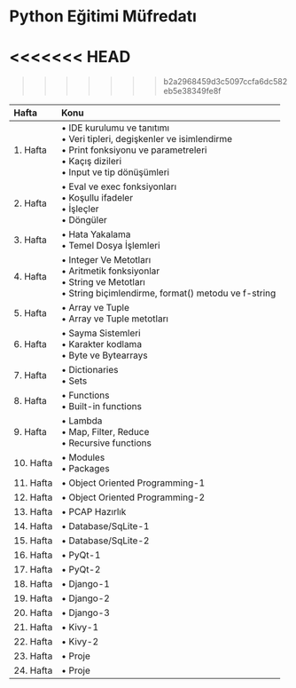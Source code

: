 # Python Eğitimi Müfredatı
<<<<<<< HEAD
=======


>>>>>>> b2a2968459d3c5097ccfa6dc582eb5e38349fe8f

| Hafta         | Konu          |
|:------------- |:------------- |
| 1. Hafta      |• IDE kurulumu ve tanıtımı<br>• Veri tipleri, degişkenler ve isimlendirme<br>• Print fonksiyonu ve parametreleri<br>• Kaçış dizileri<br>• Input ve tip dönüşümleri|                                        
| 2. Hafta      |• Eval ve exec fonksiyonları<br>• Koşullu ifadeler<br>• İşleçler<br>• Döngüler|
| 3. Hafta      |• Hata Yakalama<br>• Temel Dosya İşlemleri|
| 4. Hafta      |• Integer Ve Metotları<br>• Aritmetik fonksiyonlar<br>• String ve Metotları<br>• String biçimlendirme, format() metodu ve f-string|
| 5. Hafta      |• Array ve Tuple<br>• Array ve Tuple metotları|
| 6. Hafta      |• Sayma Sistemleri<br>• Karakter kodlama<br>• Byte ve Bytearrays|
| 7. Hafta      |• Dictionaries<br>• Sets|
| 8. Hafta      |• Functions<br>• Built-in functions|
| 9. Hafta      |• Lambda<br>• Map, Filter, Reduce<br>• Recursive functions|
| 10. Hafta     |• Modules<br>• Packages|
| 11. Hafta     |• Object Oriented Programming-1|
| 12. Hafta     |• Object Oriented Programming-2|
| 13. Hafta     |• PCAP Hazırlık|
| 14. Hafta     |• Database/SqLite-1|
| 15. Hafta     |• Database/SqLite-2|
| 16. Hafta     |• PyQt-1|
| 17. Hafta     |• PyQt-2|
| 18. Hafta     |• Django-1|
| 19. Hafta     |• Django-2|
| 20. Hafta     |• Django-3|
| 21. Hafta     |• Kivy-1|
| 22. Hafta     |• Kivy-2|
| 23. Hafta     |• Proje|
| 24. Hafta     |• Proje|
